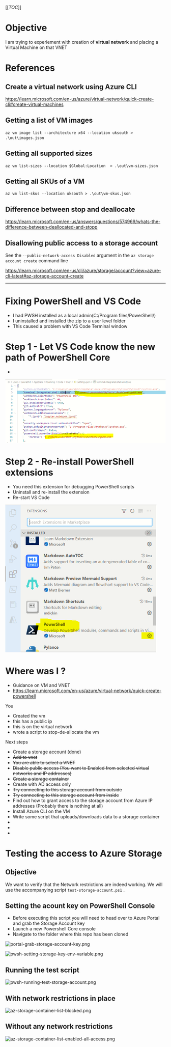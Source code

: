 [[_TOC_]]

# Objective
I am trying to experiement with creation of **virtual network** and placing a Virtual Machine on that VNET

# References
## Create a virtual network using Azure CLI
https://learn.microsoft.com/en-us/azure/virtual-network/quick-create-cli#create-virtual-machines

## Getting a list of VM images
```
az vm image list --architecture x64 --location uksouth > .\out\images.json
```

## Getting all supported sizes
```
az vm list-sizes --location $Global:Location  > .\out\vm-sizes.json
```

## Getting all SKUs of a VM

```
az vm list-skus --location uksouth > .\out\vm-skus.json
```

## Difference between stop and deallocate
https://learn.microsoft.com/en-us/answers/questions/574969/whats-the-difference-between-deallocated-and-stopp

## Disallowing public access to a storage account

See the `--public-network-access Disabled` argument in the `az storage account create` command line

https://learn.microsoft.com/en-us/cli/azure/storage/account?view=azure-cli-latest#az-storage-account-create


---



# Fixing PowerShell and VS Code
- I had PWSH installed as a local admin(C:/Program files/PowerShell/)
- I uninstalled and installed the zip to a user level folder
- This caused a problem with VS Code Terminal window

# Step 1 - Let VS Code know the new path of PowerShell Core
- 
![vscode-powershell.png](docs/images/vscode-powershell.png)

# Step 2 - Re-install PowerShell extensions
- You need this extension for debugging PowerShell scripts
- Uninstall and re-install the extension
- Re-start VS Code


![vscode-powershell-extension-launch-settings.png](docs/images/vscode-powershell-extension-launch-settings.png)


# Where was I ?
- Guidance on VM and VNET
- https://learn.microsoft.com/en-us/azure/virtual-network/quick-create-powershell

You 
- Created the vm
- this has a public ip
- this is on the virtual network
- wrote a script to stop-de-allocate the vm

Next steps
- Create a storage account (done)
- ~~Add to vnet~~
- ~~You are able to select a VNET~~
- ~~Disable public access (You want to Enabled from selected virtual networks and IP addresses)~~
- ~~Create a storage container~~
- Create with AD access only
- ~~Try connecting to this storage account from outside~~
- ~~Try connecting to this storage account from inside~~
- Find out how to grant access to the storage account from Azure IP addresses (Probably there is nothing at all)
- Install Azure CLI on the VM
- Write some script that uploads/downloads data to a storage container
- 
- 
- 

# Testing the access to Azure Storage

## Objective
We want to verify that the Network restrictions are indeed working. We will use the accompanying script `test-storage-account.ps1` . 

## Setting the acount key on PowerShell Console
 - Before executing this script you will need to head over to Azure Portal and grab the Storage Account key
 - Launch a new Powershell Core console
 - Navigate to the folder where this repo has been cloned
 
![portal-grab-storage-account-key.png
](docs/images/portal-grab-storage-account-key.png)

![pwsh-setting-storage-key-env-variable.png
](docs/images/pwsh-setting-storage-key-env-variable.png)

## Running the test script
![pwsh-running-test-storage-account.png
](docs/images/pwsh-running-test-storage-account.png)

## With network restrictions in place

![az-storage-container-list-blocked.png
](docs/images/az-storage-container-list-blocked.png)

## Without any network restrictions
![az-storage-container-list-enabled-all-access.png
](docs/images/az-storage-container-list-enabled-all-access.png)